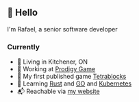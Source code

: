 ## 👋 Hello

I'm Rafael, a senior software developer

### Currently

- 📍 Living in Kitchener, ON
- 👔 Working at [Prodigy Game](https://prodigygame.com)
- 👾 My first published game [Tetrablocks](https://rfsbsb.itch.io/tetrablocks)
- 🌱 Learning [Rust](https://www.rust-lang.org/) and [GO](https://go.dev/) and [Kubernetes](https://kubernetes.io/)
- 📬 Reachable via [my website](https://rafaelsilva.net)
